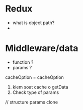 # Redux
- what is object path?
- 
# Middleware/data
- function ?
- params ?

 cacheOption = cacheOption

1. kiem soat cache o getData
2. Check type of params 

// structure params clone